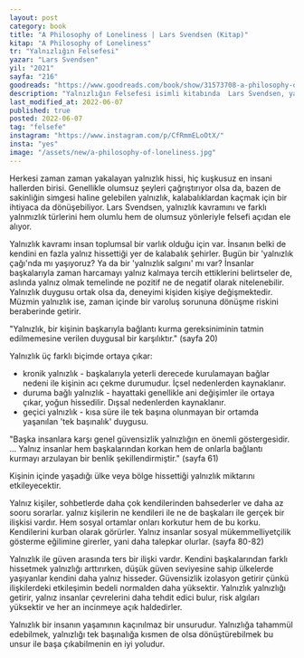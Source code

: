 ```yaml
---
layout: post
category: book
title: "A Philosophy of Loneliness | Lars Svendsen (Kitap)"
kitap: "A Philosophy of Loneliness"
tr: "Yalnızlığın Felsefesi"
yazar: "Lars Svendsen"
yil: "2021"
sayfa: "216"
goodreads: "https://www.goodreads.com/book/show/31573708-a-philosophy-of-loneliness"
description: "Yalnızlığın Felsefesi isimli kitabında  Lars Svendsen, yalnızlık kavramını hem olumlu hem de olumsuz yönleriyle felsefi açıdan ele alıyor."
last_modified_at: 2022-06-07
published: true
posted: 2022-06-07
tag: "felsefe"
instagram: "https://www.instagram.com/p/CfRmmELoOtX/"
insta: "yes"
image: "/assets/new/a-philosophy-of-loneliness.jpg"
---
```


Herkesi zaman zaman yakalayan yalnızlık hissi, hiç kuşkusuz en insani hallerden birisi. Genellikle olumsuz şeyleri çağrıştırıyor olsa da, bazen de sakinliğin simgesi haline gelebilen yalnızlık, kalabalıklardan kaçmak için bir ihtiyaca da dönüşebiliyor. Lars Svendsen, yalnızlık kavramını ve farklı yalnmızlık türlerini hem olumlu hem de olumsuz yönleriyle felsefi açıdan ele alıyor. 

Yalnızlık kavramı insan toplumsal bir varlık olduğu için var. İnsanın belki de kendini en fazla yalnız hissettiği yer de kalabalık şehirler. Bugün bir 'yalnızlık çağı'nda mı yaşıyoruz? Ya da bir 'yalnızlık salgını' mı var? İnsanlar başkalarıyla zaman harcamayı yalnız kalmaya tercih ettiklerini belirtseler de, aslında yalnız olmak temelinde ne pozitif ne de negatif olarak nitelenebilir. Yalnızlık duygusu ortak olsa da, deneyimi kişiden kişiye değişmektedir. Müzmin yalnızlık ise, zaman içinde bir varoluş sorununa dönüşme riskini beraberinde getirir. 

"Yalnızlık, bir kişinin başkarıyla bağlantı kurma gereksiniminin tatmin edilmemesine verilen duygusal bir karşılıktır." (sayfa 20)

Yalnızlık üç farklı biçimde ortaya çıkar:
- kronik yalnızlık - başkalarıyla yeterli derecede kurulamayan bağlar nedeni ile kişinin acı çekme durumudur. İçsel nedenlerden kaynaklanır.
- duruma bağlı yalnızlık - hayattaki genellikle ani değişimler ile ortaya çıkar, yoğun hissedilir. Dışsal nedenlerden kaynaklanır.
- geçici yalnızlık - kısa süre ile tek başına olunmayan bir ortamda yaşanılan 'tek başınalık' duygusu. 

"Başka insanlara karşı genel güvensizlik yalnızlığın en önemli göstergesidir. ... Yalnız insanlar hem başkalarından korkan hem de onlarla bağlantı kurmayı arzulayan bir benlik şekillendirmiştir." (sayfa 61)

Kişinin içinde yaşadığı ülke veya bölge hissettiği yalnızlık miktarını etkileyecektir. 

Yalnız kişiler, sohbetlerde daha çok kendilerinden bahsederler ve daha az sooru sorarlar. yalnız kişilerin ne kendileri ile ne de başkaları ile gerçek bir ilişkisi vardır. Hem sosyal ortamlar onları korkutur hem de bu korku. Kendilerini kurban olarak görürler. Yalnız insanlar sosyal mükemmelliyetçilik gösterme eğilimine girerler, yani daha talepkar olurlar. (sayfa 80-82)

Yalnızlık ile güven arasında ters bir ilişki vardır. Kendini başkalarından farklı hissetmek yalnızlığı arttırırken, düşük güven seviyesine sahip ülkelerde yaşıyanlar kendini daha yalnız hisseder. Güvensizlik izolasyon getirir çünkü ilişkilerdeki etkileşimin bedeli normalden daha yüksektir. Yalnızlık yalnızlığı getirir, yalnız insanlar çevrelerini daha tehdit edici bulur, risk algıları yüksektir ve her an incinmeye açık haldedirler.

Yalnızlık bir insanın yaşamının kaçınılmaz bir unsurudur. Yalnızlığa tahammül edebilmek, yalnızlığı tek başınalığa kısmen de olsa dönüştürebilmek bu unsur ile başa çıkabilmenin en iyi yoludur.
